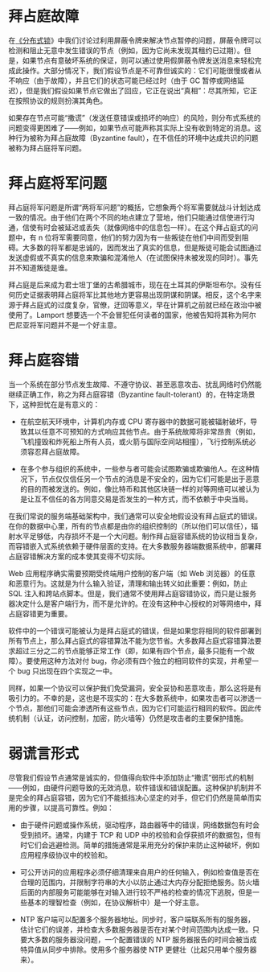 # 拜占庭故障

在[《分布式锁](https://github.com/wx-chevalier/DistributedSystem-Series)》中我们讨论过利用屏蔽令牌来解决节点暂停的问题，屏蔽令牌可以检测和阻止无意中发生错误的节点（例如，因为它尚未发现其租约已过期）。但是，如果节点有意破坏系统的保证，则可以通过使用假屏蔽令牌发送消息来轻松完成此操作。大部分情况下，我们假设节点是不可靠但诚实的：它们可能很慢或者从不响应（由于故障），并且它们的状态可能已经过时（由于 GC 暂停或网络延迟），但是我们假设如果节点它做出了回应，它正在说出“真相”：尽其所知，它正在按照协议的规则扮演其角色。

如果存在节点可能“撒谎”（发送任意错误或损坏的响应）的风险，则分布式系统的问题变得更困难了——例如，如果节点可能声称其实际上没有收到特定的消息。这种行为被称为拜占庭故障（Byzantine fault），在不信任的环境中达成共识的问题被称为拜占庭将军问题。

# 拜占庭将军问题

拜占庭将军问题是所谓“两将军问题”的概括，它想象两个将军需要就战斗计划达成一致的情况。由于他们在两个不同的地点建立了营地，他们只能通过信使进行沟通，信使有时会被延迟或丢失（就像网络中的信息包一样）。在这个拜占庭式的问题中，有 n 位将军需要同意，他们的努力因为有一些叛徒在他们中间而受到阻碍。大多数的将军都是忠诚的，因而发出了真实的信息，但是叛徒可能会试图通过发送虚假或不真实的信息来欺骗和混淆他人（在试图保持未被发现的同时）。事先并不知道叛徒是谁。

拜占庭是后来成为君士坦丁堡的古希腊城市，现在在土耳其的伊斯坦布尔。没有任何历史证据表明拜占庭将军比其他地方更容易出现阴谋和阴谋。相反，这个名字来源于拜占庭式的过度复杂，官僚，迂回等意义，早在计算机之前就已经在政治中被使用了。Lamport 想要选一个不会冒犯任何读者的国家，他被告知将其称为阿尔巴尼亚将军问题并不是一个好主意。

# 拜占庭容错

当一个系统在部分节点发生故障、不遵守协议、甚至恶意攻击、扰乱网络时仍然能继续正确工作，称之为拜占庭容错（Byzantine fault-tolerant）的，在特定场景下，这种担忧在是有意义的：

- 在航空航天环境中，计算机内存或 CPU 寄存器中的数据可能被辐射破坏，导致其以任意不可预知的方式响应其他节点。由于系统故障将非常昂贵（例如，飞机撞毁和炸死船上所有人员，或火箭与国际空间站相撞），飞行控制系统必须容忍拜占庭故障。

- 在多个参与组织的系统中，一些参与者可能会试图欺骗或欺骗他人。在这种情况下，节点仅仅信任另一个节点的消息是不安全的，因为它们可能是出于恶意的目的而被发送的。例如，像比特币和其他区块链一样的对等网络可以被认为是让互不信任的各方同意交易是否发生的一种方式，而不依赖于中央当局。

在我们常说的服务端基础架构中，我们通常可以安全地假设没有拜占庭式的错误。在你的数据中心里，所有的节点都是由你的组织控制的（所以他们可以信任），辐射水平足够低，内存损坏不是一个大问题。制作拜占庭容错系统的协议相当复杂，而容错嵌入式系统依赖于硬件层面的支持。在大多数服务器端数据系统中，部署拜占庭容错解决方案的成本使其变得不切实际。

Web 应用程序确实需要预期受终端用户控制的客户端（如 Web 浏览器）的任意和恶意行为。这就是为什么输入验证，清理和输出转义如此重要：例如，防止 SQL 注入和跨站点脚本。但是，我们通常不使用拜占庭容错协议，而只是让服务器决定什么是客户端行为，而不是允许的。在没有这种中心授权的对等网络中，拜占庭容错更为重要。

软件中的一个错误可能被认为是拜占庭式的错误，但是如果您将相同的软件部署到所有节点上，那么拜占庭式的容错算法不能为您节省。大多数拜占庭式容错算法要求超过三分之二的节点能够正常工作（即，如果有四个节点，最多只能有一个故障）。要使用这种方法对付 bug，你必须有四个独立的相同软件的实现，并希望一个 bug 只出现在四个实现之一中。

同样，如果一个协议可以保护我们免受漏洞，安全妥协和恶意攻击，那么这将是有吸引力的。不幸的是，这也是不现实的：在大多数系统中，如果攻击者可以渗透一个节点，那他们可能会渗透所有这些节点，因为它们可能运行相同的软件。因此传统机制（认证，访问控制，加密，防火墙等）仍然是攻击者的主要保护措施。

# 弱谎言形式

尽管我们假设节点通常是诚实的，但值得向软件中添加防止“撒谎”弱形式的机制——例如，由硬件问题导致的无效消息，软件错误和错误配置。这种保护机制并不是完全的拜占庭容错，因为它们不能抵挡决心坚定的对手，但它们仍然是简单而实用的步骤，以提高可靠性。例如：

- 由于硬件问题或操作系统，驱动程序，路由器等中的错误，网络数据包有时会受到损坏。通常，内建于 TCP 和 UDP 中的校验和会俘获损坏的数据包，但有时它们会逃避检测。简单的措施通常是采用充分的保护来防止这种破坏，例如应用程序级协议中的校验和。

- 可公开访问的应用程序必须仔细清理来自用户的任何输入，例如检查值是否在合理的范围内，并限制字符串的大小以防止通过大内存分配拒绝服务。防火墙后面的内部服务可能能够在对输入进行较不严格的检查的情况下逃脱，但是一些基本的理智检查（例如，在协议解析中）是一个好主意。

- NTP 客户端可以配置多个服务器地址。同步时，客户端联系所有的服务器，估计它们的误差，并检查大多数服务器是否在对某个时间范围内达成一致。只要大多数的服务器没问题，一个配置错误的 NTP 服务器报告的时间会被当成特异值从同步中排除。使用多个服务器使 NTP 更健壮（比起只用单个服务器来）。
